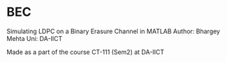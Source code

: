 # BEC
Simulating LDPC on a Binary Erasure Channel in MATLAB
Author: Bhargey Mehta Uni: DA-IICT

Made as a part of the course CT-111 (Sem2) at DA-IICT
